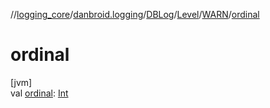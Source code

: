 //[logging_core](../../../../../index.md)/[danbroid.logging](../../../index.md)/[DBLog](../../index.md)/[Level](../index.md)/[WARN](index.md)/[ordinal](ordinal.md)

# ordinal

[jvm]\
val [ordinal](ordinal.md): [Int](https://kotlinlang.org/api/latest/jvm/stdlib/kotlin/-int/index.html)
